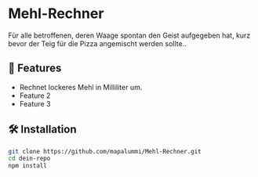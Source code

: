 # Mehl-Rechner

Für alle betroffenen, deren Waage spontan den Geist aufgegeben hat, kurz bevor der Teig für die Pizza angemischt werden sollte..

## 🚀 Features

- Rechnet lockeres Mehl in Milliliter um.
- Feature 2
- Feature 3

## 🛠️ Installation

```bash
git clone https://github.com/mapalummi/Mehl-Rechner.git
cd dein-repo
npm install
